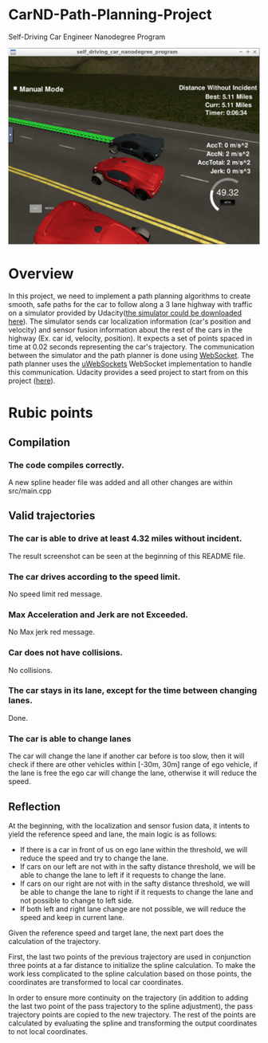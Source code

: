 # CarND-Path-Planning-Project
Self-Driving Car Engineer Nanodegree Program

![Result](image/screenshot.png)
   
# Overview

In this project, we need to implement a path planning algorithms to create smooth, safe paths for the car to follow along a 3 lane highway with traffic on a simulator provided by Udacity([the simulator could be downloaded here](https://github.com/udacity/self-driving-car-sim/releases/tag/T3_v1.2)). The simulator sends car localization information (car's position and velocity) and sensor fusion information about the rest of the cars in the highway (Ex. car id, velocity, position). It expects a set of points spaced in time at 0.02 seconds representing the car's trajectory. The communication between the simulator and the path planner is done using [WebSocket](https://en.wikipedia.org/wiki/WebSocket). The path planner uses the [uWebSockets](https://github.com/uNetworking/uWebSockets) WebSocket implementation to handle this communication. Udacity provides a seed project to start from on this project ([here](https://github.com/udacity/CarND-Path-Planning-Project)).


# Rubic points

## Compilation

### The code compiles correctly.
A new spline header file was added and all other changes are within src/main.cpp

## Valid trajectories

### The car is able to drive at least 4.32 miles without incident.
The result screenshot can be seen at the beginning of this README file.

### The car drives according to the speed limit.
No speed limit red message.

### Max Acceleration and Jerk are not Exceeded.
No Max jerk red message.

### Car does not have collisions.
No collisions.

### The car stays in its lane, except for the time between changing lanes.
Done.

### The car is able to change lanes
The car will change the lane if another car before is too slow, then it will check if there are other vehicles within [-30m, 30m] range of ego vehicle, if the lane is free the ego car will change the lane, otherwise it will reduce the speed.

## Reflection

At the beginning, with the localization and sensor fusion data, it intents to yield the reference speed and lane, the main logic is as follows:

- If there is a car in front of us on ego lane within the threshold, we will reduce the speed and try to change the lane.
- If cars on our left are not with in the safty distance threshold, we will be able to change the lane to left if it requests to change the lane.
- If cars on our right are not with in the safty distance threshold, we will be able to change the lane to right if it requests to change the lane and not possible to change to left side.
- If both left and right lane change are not possible, we will reduce the speed and keep in current lane.

Given the reference speed and target lane, the next part does the calculation of the trajectory.

First, the last two points of the previous trajectory are used in conjunction three points at a far distance to initialize the spline calculation. To make the work less complicated to the spline calculation based on those points, the coordinates are transformed to local car coordinates.

In order to ensure more continuity on the trajectory (in addition to adding the last two point of the pass trajectory to the spline adjustment), the pass trajectory points are copied to the new trajectory. The rest of the points are calculated by evaluating the spline and transforming the output coordinates to not local coordinates.
